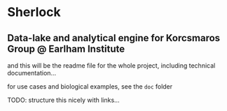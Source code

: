 # Sherlock
## Data-lake and analytical engine for Korcsmaros Group @ Earlham Institute



and this will be the readme file for the whole project, including technical documentation...

for use cases and biological examples, see the `doc` folder

TODO: structure this nicely with links...
